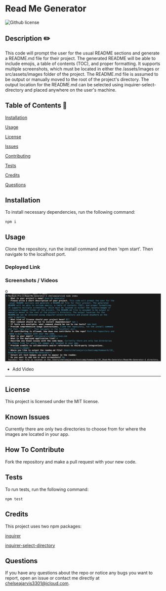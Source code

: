 # Read Me Generator 
   ![Github license](https://img.shields.io/badge/license-MIT-blue.svg)
  
  ## Description  ✏️
  
  This code will prompt the user for the usual README sections and generate a README.md file for their project. The generated README will be able to include emojis, a table of contents (TOC), and proper formatting. It supports multiple screenshots, which must be located in either the /assets/images or src/assets/images folder of the project. The README.md file is assumed to be output or manually moved to the root of the project's directory. The output location for the README.md can be selected using inquirer-select-directory and placed anywhere on the user's machine.
  
  ## Table of Contents 📖
  
  [Installation](#installation)

  [Usage](#usage)

  [License](#license)


  [Issues](#known-issues)

  [Contributing](#how-to-contribute)

  [Tests](#tests) 

  [Credits](#credits)

  [Questions](#questions)
  
  ## Installation 
  
  To install necessary dependencies, run the following command:
  
  ```
  npm i
  ```
  
  ## Usage 
  
  Clone the repository, run the install command and then 'npm start'. Then navigate to the localhost port.

  ### Deployed Link
  

### Screenshots / Videos 
o
![screenshot-1](assets/images/ss.png)

* Add Video

______________________________________________________________________________________

## License
This project is licensed under the MIT license.

## Known Issues 
Currently there are only two directories to choose from for where the images are located in your app.

## How To Contribute 
  
Fork the repository and make a pull request with your new code.
  
## Tests 
  
To run tests, run the following command:
  
  ```
  npm test
  ```


## Credits 

This project uses two npm packages:

[inquirer](https://www.npmjs.com/package/inquirer)

[inquirer-select-directory](https://classic.yarnpkg.com/en/package/inquirer-select-directory)

 ## Questions 
  
 If you have any questions about the repo or notice any bugs you want to report, open an issue or contact me directly at chelseajarvis3301@icloud.com. 
  
  